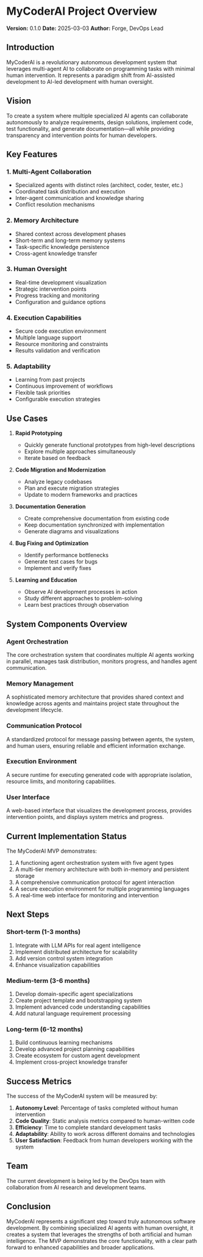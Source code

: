 # MyCoderAI Project Overview
**Version:** 0.1.0
**Date:** 2025-03-03
**Author:** Forge, DevOps Lead

## Introduction

MyCoderAI is a revolutionary autonomous development system that leverages multi-agent AI to collaborate on programming tasks with minimal human intervention. It represents a paradigm shift from AI-assisted development to AI-led development with human oversight.

## Vision

To create a system where multiple specialized AI agents can collaborate autonomously to analyze requirements, design solutions, implement code, test functionality, and generate documentation—all while providing transparency and intervention points for human developers.

## Key Features

### 1. Multi-Agent Collaboration
- Specialized agents with distinct roles (architect, coder, tester, etc.)
- Coordinated task distribution and execution
- Inter-agent communication and knowledge sharing
- Conflict resolution mechanisms

### 2. Memory Architecture
- Shared context across development phases
- Short-term and long-term memory systems
- Task-specific knowledge persistence
- Cross-agent knowledge transfer

### 3. Human Oversight
- Real-time development visualization
- Strategic intervention points
- Progress tracking and monitoring
- Configuration and guidance options

### 4. Execution Capabilities
- Secure code execution environment
- Multiple language support
- Resource monitoring and constraints
- Results validation and verification

### 5. Adaptability
- Learning from past projects
- Continuous improvement of workflows
- Flexible task priorities
- Configurable execution strategies

## Use Cases

1. **Rapid Prototyping**
   - Quickly generate functional prototypes from high-level descriptions
   - Explore multiple approaches simultaneously
   - Iterate based on feedback

2. **Code Migration and Modernization**
   - Analyze legacy codebases
   - Plan and execute migration strategies
   - Update to modern frameworks and practices

3. **Documentation Generation**
   - Create comprehensive documentation from existing code
   - Keep documentation synchronized with implementation
   - Generate diagrams and visualizations

4. **Bug Fixing and Optimization**
   - Identify performance bottlenecks
   - Generate test cases for bugs
   - Implement and verify fixes

5. **Learning and Education**
   - Observe AI development processes in action
   - Study different approaches to problem-solving
   - Learn best practices through observation

## System Components Overview

### Agent Orchestration
The core orchestration system that coordinates multiple AI agents working in parallel, manages task distribution, monitors progress, and handles agent communication.

### Memory Management
A sophisticated memory architecture that provides shared context and knowledge across agents and maintains project state throughout the development lifecycle.

### Communication Protocol
A standardized protocol for message passing between agents, the system, and human users, ensuring reliable and efficient information exchange.

### Execution Environment
A secure runtime for executing generated code with appropriate isolation, resource limits, and monitoring capabilities.

### User Interface
A web-based interface that visualizes the development process, provides intervention points, and displays system metrics and progress.

## Current Implementation Status

The MyCoderAI MVP demonstrates:

1. A functioning agent orchestration system with five agent types
2. A multi-tier memory architecture with both in-memory and persistent storage
3. A comprehensive communication protocol for agent interaction
4. A secure execution environment for multiple programming languages
5. A real-time web interface for monitoring and intervention

## Next Steps

### Short-term (1-3 months)
1. Integrate with LLM APIs for real agent intelligence
2. Implement distributed architecture for scalability
3. Add version control system integration
4. Enhance visualization capabilities

### Medium-term (3-6 months)
1. Develop domain-specific agent specializations
2. Create project template and bootstrapping system
3. Implement advanced code understanding capabilities
4. Add natural language requirement processing

### Long-term (6-12 months)
1. Build continuous learning mechanisms
2. Develop advanced project planning capabilities
3. Create ecosystem for custom agent development
4. Implement cross-project knowledge transfer

## Success Metrics

The success of the MyCoderAI system will be measured by:

1. **Autonomy Level**: Percentage of tasks completed without human intervention
2. **Code Quality**: Static analysis metrics compared to human-written code
3. **Efficiency**: Time to complete standard development tasks
4. **Adaptability**: Ability to work across different domains and technologies
5. **User Satisfaction**: Feedback from human developers working with the system

## Team

The current development is being led by the DevOps team with collaboration from AI research and development teams.

## Conclusion

MyCoderAI represents a significant step toward truly autonomous software development. By combining specialized AI agents with human oversight, it creates a system that leverages the strengths of both artificial and human intelligence. The MVP demonstrates the core functionality, with a clear path forward to enhanced capabilities and broader applications.